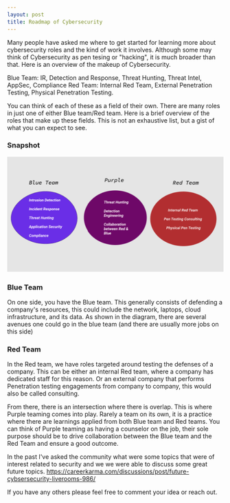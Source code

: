 ```yaml
---
layout: post
title: Roadmap of Cybersecurity
---
```


Many people have asked me where to get started for learning more about cybersecurity roles and the kind of work it involves. Although some may think of Cybersecurity as pen tesing or "hacking", it is much broader than that. Here is an overview of the makeup of Cybersecurity.

Blue Team: IR, Detection and Response, Threat Hunting, Threat Intel, AppSec, Compliance
Red Team: Internal Red Team, External Penetration Testing, Physical Penetration Testing.

You can think of each of these as a field of their own. There are many roles in just one of either Blue team/Red team. Here is a brief overview of the roles that make up these fields. This is not an exhaustive list, but a gist of what you can expect to see. 

### Snapshot

![Security Roadmap and Overview](/images/Security_Roadmap.png)

### Blue Team
On one side, you have the Blue team. This generally consists of defending a company's resources, this could include the network, laptops, cloud infrastructure, and its data. As shown in the diagram, there are several avenues one could go in the blue team (and there are usually more jobs on this side)

### Red Team
In the Red team, we have roles targeted around testing the defenses of a company. This can be either an internal Red team, where a company has dedicated staff for this reason. Or an external company that performs Penetration testing engagements from company to company, this would also be called consulting.

From there, there is an intersection where there is overlap. This is where Purple teaming comes into play. Rarely a team on its own, it is a practice where there are learnings applied from both Blue team and Red teams. You can think of Purple teaming as having a counselor on the job, their sole purpose should be to drive collaboration between the Blue team and the Red Team and ensure a good outcome.

In the past I've asked the community what were some topics that were of interest related to security and we we were able to discuss some great future topics.
https://careerkarma.com/discussions/post/future-cybsersecurity-liverooms-986/

If you have any others please feel free to comment your idea or reach out.